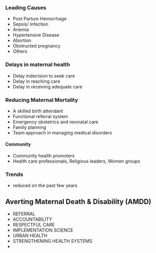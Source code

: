 ### Leading Causes
- Post Partum Hemorrhage
- Sepsis/ Infection
- Anemia
- Hypertensive Disease
- Abortion
- Obstructed pregnancy
- Others
### Delays in maternal health
- Delay indecision to seek care
- Delay in reaching care
- Delay in receiving adequate care
### Reducing Maternal Mortality

- A skilled birth attendant
- Functional referral system
- Emergency obstetrics and neonatal care
- Family planning
- Team approach in managing medical disorders
#### Community
- Community health promoters
- Health care professionals, Religious leaders, Women groups

### Trends
- reduced on the past few years

## Averting Maternal Death & Disability (AMDD)
- REFERRAL
- ACCOUNTABILITY
- RESPECTFUL CARE
- IMPLEMENTATION SCIENCE
- URBAN HEALTH
- STRENGTHENING HEALTH SYSTEMS
- 